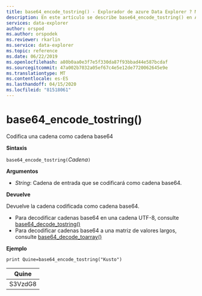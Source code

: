 ```yaml
---
title: base64_encode_tostring() - Explorador de azure Data Explorer ? Microsoft Docs
description: En este artículo se describe base64_encode_tostring() en Azure Data Explorer.
services: data-explorer
author: orspod
ms.author: orspodek
ms.reviewer: rkarlin
ms.service: data-explorer
ms.topic: reference
ms.date: 06/22/2019
ms.openlocfilehash: a80b0aa0e3f7e5f330da87f93bbad44e587bcdaf
ms.sourcegitcommit: 47a002b7032a05ef67c4e5e12de7720062645e9e
ms.translationtype: MT
ms.contentlocale: es-ES
ms.lasthandoff: 04/15/2020
ms.locfileid: "81518061"
---
```

# <a name="base64_encode_tostring"></a>base64_encode_tostring()

Codifica una cadena como cadena base64

**Sintaxis**

`base64_encode_tostring(`*Cadena*`)`

**Argumentos**

* *String*: Cadena de entrada que se codificará como cadena base64.

**Devuelve**

Devuelve la cadena codificada como cadena base64.

* Para decodificar cadenas base64 en una cadena UTF-8, consulte [base64_decode_tostring()](base64_decode_tostringfunction.md)
* Para decodificar cadenas base64 a una matriz de valores largos, consulte [base64_decode_toarray()](base64_decode_toarrayfunction.md)


**Ejemplo**

```kusto
print Quine=base64_encode_tostring("Kusto")
```

|Quine   |
|--------|
|S3VzdG8|
